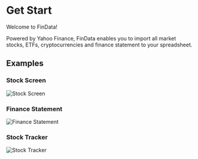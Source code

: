 # Get Start
Welcome to FinData! 

Powered by Yahoo Finance, FinData enables you to import all market stocks, ETFs, cryptocurrencies and finance statement to your spreadsheet.

## Examples

### Stock Screen

![Stock Screen](/screenshot.png)

### Finance Statement

![Finance Statement](/screenshot-sheet.png)

### Stock Tracker

![Stock Tracker](/screenshot-chart.png)
